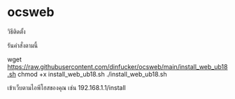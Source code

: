 # ocsweb
วิธีติดตั้ง

รันคำสั่งตามนี้

wget https://raw.githubusercontent.com/dinfucker/ocsweb/main/install_web_ub18.sh
chmod +x install_web_ub18.sh
./install_web_ub18.sh

เข้าเว็บตามไอพีโฮสของคุณ เช่น 192.168.1.1/install


